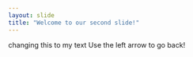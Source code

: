 ```yaml
---
layout: slide
title: "Welcome to our second slide!"
---
```

changing this to my text
Use the left arrow to go back!
